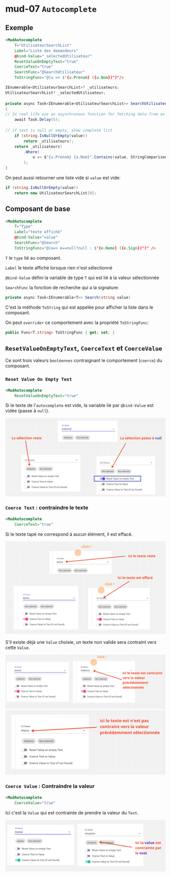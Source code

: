 # mud-07 `Autocomplete`



## Exemple

```html
<MudAutocomplete
    T="UtilisateurSearchList"
    Label="Liste des demandeurs"
    @bind-Value="_selectedUtilisateur"
    ResetValueOnEmptyText="true"
    CoerceText="true"
    SearchFunc="@SearchUtilisateur"
    ToStringFunc="@(u => $"{u.Prenom} ({u.Nom})")"/>
```

```cs
IEnumerable<UtilisateurSearchList>? _utilisateurs;
UtilisateurSearchList? _selectedUtilisateur;

private async Task<IEnumerable<UtilisateurSearchList>> SearchUtilisateur(string value)
{
// In real life use an asynchronous function for fetching data from an api.
    await Task.Delay(5);

// if text is null or empty, show complete list
    if (string.IsNullOrEmpty(value))
        return _utilisateurs!;
    return _utilisateurs!
        .Where(
            u => $"{u.Prenom} {u.Nom}".Contains(value, StringComparison.InvariantCultureIgnoreCase)
        );
}
```

On peut aussi retourner une liste vide si `value` est vide:

```cs
if (string.IsNullOrEmpty(value))
    return new UtilisateurSearchList[0];
```



## Composant de base

```html
<MudAutocomplete 
    T="Type" 
    Label="texte affiché" 
    @bind-Value="value" 
    SearchFunc="@Search"
    ToStringFunc="@(e=> e==null?null : $"{e.Name} ({e.Sign})")" />
```

`T` le `type` lié au composant.

`Label` le texte affiché lorsque rien n'est sélectionné

`@bind-Value` défini la variable de type `T` qui est lié à la valeur sélectionnée

`SearchFunc` la fonction de recherche qui a la signature:

```cs
private async Task<IEnumerable<T>> Search(string value)
```

C'est la méthode `ToString` qui est appelée pour afficher la liste dans le composant.

On peut `overrider` ce comportement avec la propriété `ToStringFunc`:

```cs
public Func<T,string> ToStringFunc { get; set; }
```



## `ResetValueOnEmptyText`, `CoerceText` et `CoerceValue`

Ce sont trois valeurs `booléennes` contraignant le comportement (`coerce`) du composant.



### `Reset Value On Empty Text`

```html
<MudAutocomplete
    ResetValueOnEmptyText="true"
```

Si le texte de l'`autocomplete` est vide, la variable lié par `@bind-Value` est vidée (passe à `null`).

<img src="assets/reset-value-on-empty-text-behavior.png" alt="reset-value-on-empty-text-behavior" />



### `Coerce Text` : contraindre le texte

```html
<MudAutocomplete
    CoerceText="true"
```

Si le texte tapé ne correspond à aucun élément, il est effacé.

<img src="assets/coerce-text-behavior.png" alt="coerce-text-behavior" />

S'il existe déjà une `Value` choisie, un texte non valide sera contraint vers cette `Value`.

<img src="assets/coerce-text-to-value-with-selected-value.png" alt="coerce-text-to-value-with-selected-value" />

<img src="assets/text-not-coerce-value-behavior.png" alt="text-not-coerce-value-behavior" />



### `Coerce Value` : Contraindre la valeur

```html
<MudAutocomplete
    CoerceValue="true"
```

Ici c'est la `Value` qui est contrainte de prendre la valeur du `Text`.

<img src="assets/coerce-value-to-text-behavior.png" alt="coerce-value-to-text-behavior" />











